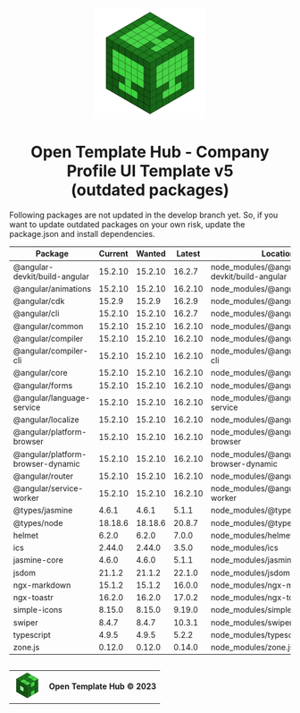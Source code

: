<p align="center">
  <a href="https://opentemplatehub.com">
    <img src="https://raw.githubusercontent.com/open-template-hub/open-template-hub.github.io/master/assets/logo/ui/web-ui-logo.png" alt="Logo" width=200>
  </a>
</p>


<h1 align="center">
Open Template Hub - Company Profile UI Template v5
  <br/>
(outdated packages)
</h1>

Following packages are not updated in the develop branch yet. So, if you want to update outdated packages on your own risk, update the package.json and install dependencies.

| Package | Current | Wanted | Latest | Location |
| --- | --- | --- | --- | --- |
| @angular-devkit/build-angular | 15.2.10 | 15.2.10 | 16.2.7 | node_modules/@angular-devkit/build-angular |
| @angular/animations | 15.2.10 | 15.2.10 | 16.2.10 | node_modules/@angular/animations |
| @angular/cdk | 15.2.9 | 15.2.9 | 16.2.9 | node_modules/@angular/cdk |
| @angular/cli | 15.2.10 | 15.2.10 | 16.2.7 | node_modules/@angular/cli |
| @angular/common | 15.2.10 | 15.2.10 | 16.2.10 | node_modules/@angular/common |
| @angular/compiler | 15.2.10 | 15.2.10 | 16.2.10 | node_modules/@angular/compiler |
| @angular/compiler-cli | 15.2.10 | 15.2.10 | 16.2.10 | node_modules/@angular/compiler-cli |
| @angular/core | 15.2.10 | 15.2.10 | 16.2.10 | node_modules/@angular/core |
| @angular/forms | 15.2.10 | 15.2.10 | 16.2.10 | node_modules/@angular/forms |
| @angular/language-service | 15.2.10 | 15.2.10 | 16.2.10 | node_modules/@angular/language-service |
| @angular/localize | 15.2.10 | 15.2.10 | 16.2.10 | node_modules/@angular/localize |
| @angular/platform-browser | 15.2.10 | 15.2.10 | 16.2.10 | node_modules/@angular/platform-browser |
| @angular/platform-browser-dynamic | 15.2.10 | 15.2.10 | 16.2.10 | node_modules/@angular/platform-browser-dynamic |
| @angular/router | 15.2.10 | 15.2.10 | 16.2.10 | node_modules/@angular/router |
| @angular/service-worker | 15.2.10 | 15.2.10 | 16.2.10 | node_modules/@angular/service-worker |
| @types/jasmine | 4.6.1 | 4.6.1 | 5.1.1 | node_modules/@types/jasmine |
| @types/node | 18.18.6 | 18.18.6 | 20.8.7 | node_modules/@types/node |
| helmet | 6.2.0 | 6.2.0 | 7.0.0 | node_modules/helmet |
| ics | 2.44.0 | 2.44.0 | 3.5.0 | node_modules/ics |
| jasmine-core | 4.6.0 | 4.6.0 | 5.1.1 | node_modules/jasmine-core |
| jsdom | 21.1.2 | 21.1.2 | 22.1.0 | node_modules/jsdom |
| ngx-markdown | 15.1.2 | 15.1.2 | 16.0.0 | node_modules/ngx-markdown |
| ngx-toastr | 16.2.0 | 16.2.0 | 17.0.2 | node_modules/ngx-toastr |
| simple-icons | 8.15.0 | 8.15.0 | 9.19.0 | node_modules/simple-icons |
| swiper | 8.4.7 | 8.4.7 | 10.3.1 | node_modules/swiper |
| typescript | 4.9.5 | 4.9.5 | 5.2.2 | node_modules/typescript |
| zone.js | 0.12.0 | 0.12.0 | 0.14.0 | node_modules/zone.js |

<table align="right"><tr><td><a href="https://opentemplatehub.com"><img src="https://raw.githubusercontent.com/open-template-hub/open-template-hub.github.io/master/assets/logo/brand-logo.png" width="50px" alt="oth"/></a></td><td><b>Open Template Hub © 2023</b></td></tr></table>

